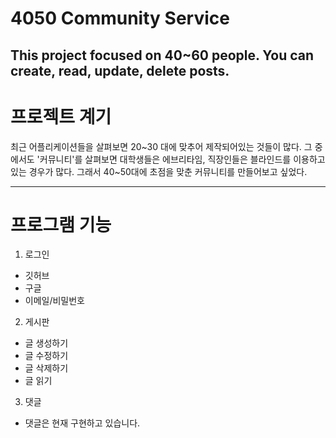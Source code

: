 # 4050 Community Service

This project focused on 40~60 people.
You can create, read, update, delete posts. 
------
# 프로젝트 계기

최근 어플리케이션들을 살펴보면 20~30 대에 맞추어 제작되어있는 것들이 많다. 
그 중에서도 '커뮤니티'를 살펴보면 대학생들은 에브리타임, 직장인들은 블라인드를 이용하고 있는 경우가 많다.
그래서 40~50대에 초점을 맞춘 커뮤니티를 만들어보고 싶었다. 

------
# 프로그램 기능
1. 로그인
  + 깃허브
  + 구글
  + 이메일/비밀번호
  
2. 게시판
  + 글 생성하기
  + 글 수정하기
  + 글 삭제하기
  + 글 읽기
  
3. 댓글
  + 댓글은 현재 구현하고 있습니다. 
